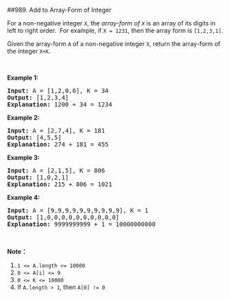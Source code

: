 ##989. Add to Array-Form of Integer
<p>For a non-negative integer <code>X</code>, the&nbsp;<em>array-form of <code>X</code></em>&nbsp;is an array of its digits in left to right order.&nbsp; For example, if <code>X = 1231</code>, then the array form is&nbsp;<code>[1,2,3,1]</code>.</p>

<p>Given the array-form <code>A</code> of a non-negative&nbsp;integer <code>X</code>, return the array-form of the integer <code>X+K</code>.</p>

<p>&nbsp;</p>

<ol>
</ol>

<div>
<p><strong>Example 1:</strong></p>

<pre>
<strong>Input: </strong>A = <span id="example-input-1-1">[1,2,0,0]</span>, K = 34
<strong>Output: </strong><span id="example-output-1">[1,2,3,4]</span>
<strong>Explanation: </strong>1200 + 34 = 1234
</pre>

<div>
<p><strong>Example 2:</strong></p>

<pre>
<strong>Input: </strong>A = <span id="example-input-2-1">[2,7,4]</span>, K = <span id="example-input-2-2">181</span>
<strong>Output: </strong><span id="example-output-2">[4,5,5]</span>
<strong>Explanation: </strong>274 + 181 = 455
</pre>

<div>
<p><strong>Example 3:</strong></p>

<pre>
<strong>Input: </strong>A = <span id="example-input-3-1">[2,1,5]</span>, K = <span id="example-input-3-2">806</span>
<strong>Output: </strong><span id="example-output-3">[1,0,2,1]</span>
<strong>Explanation: </strong>215 + 806 = 1021
</pre>

<div>
<p><strong>Example 4:</strong></p>

<pre>
<strong>Input: </strong>A = <span id="example-input-4-1">[9,9,9,9,9,9,9,9,9,9]</span>, K = <span id="example-input-4-2">1</span>
<strong>Output: </strong><span id="example-output-4">[1,0,0,0,0,0,0,0,0,0,0]</span>
<strong>Explanation: </strong>9999999999 + 1 = 10000000000
</pre>

<p>&nbsp;</p>

<p><strong>Note：</strong></p>

<ol>
	<li><code>1 &lt;= A.length &lt;= 10000</code></li>
	<li><code>0 &lt;= A[i] &lt;= 9</code></li>
	<li><code>0 &lt;= K &lt;= 10000</code></li>
	<li>If <code>A.length &gt; 1</code>, then <code>A[0] != 0</code></li>
</ol>
</div>
</div>
</div>
</div>